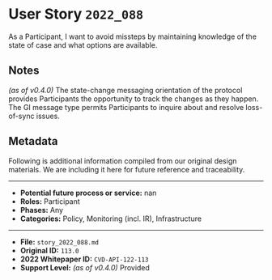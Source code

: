 
# User Story `2022_088` #

<!-- story-start -->As a Participant, I want to avoid missteps by maintaining knowledge of the state of case and what options are available.<!-- story-end -->

## Notes ##

*(as of v0.4.0)*
The state-change messaging orientation of the protocol provides Participants the opportunity to track the changes as they happen. The GI message type permits Participants to inquire about and resolve loss-of-sync issues.


## Metadata ##

Following is additional information compiled from our original design materials.
We are including it here for future reference and traceability.

---

- **Potential future process or service:** nan
- **Roles:** Participant
- **Phases:** Any
- **Categories:** Policy, Monitoring (incl. IR), Infrastructure

---

- **File:** `story_2022_088.md`
- **Original ID:** `113.0`
- **2022 Whitepaper ID:** `CVD-API-122-113`
- **Support Level:** *(as of v0.4.0)* Provided
